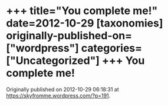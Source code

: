 +++
title="You complete me!"
date=2012-10-29
[taxonomies]
originally-published-on=["wordpress"]
categories=["Uncategorized"]
+++
You complete me!
================


Originally published on 2012-10-29 06:18:31 at https://skyfromme.wordpress.com/?p=191.
